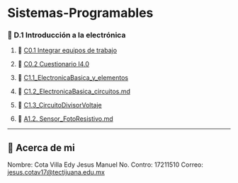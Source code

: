 # Sistemas-Programables

### :blue_book: D.1 Introducción a la electrónica

1. :book: [C0.1 Integrar equipos de trabajo](blog/C0.1_CotaVillaEdyJesusManuel.md)
  
2. :book: [C0.2 Cuestionario I4.0](blog/C0.2_EdyCota_Dream_Team.md)

3. :book: [C1.1_ElectronicaBasica_y_elementos](blog/C1.1_ElectronicaBasica_y_elementos.md)

4. :book: [C1.2_ElectronicaBasica_circuitos.md](blog/C1.2_EdyCota_Dream_Team.md)

4. :book: [C1.3_CircuitoDivisorVoltaje](blog/C1.3_EdyCota_DreamTeam.md)

5. :book: [A1.2. Sensor_FotoResistivo.md](docs/A1.2_CotaVillaEdyJesusManuel.md)

---
## :turtle: Acerca de mi
Nombre: Cota Villa Edy Jesus Manuel
No. Contro: 17211510
Correo: jesus.cotav17@tectijuana.edu.mx